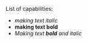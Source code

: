 List of capabilities:
- *making text italic*
- **making text bold**
- _Making text **bold** and italic_
